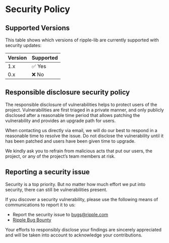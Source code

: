 # Security Policy

## Supported Versions

This table shows which versions of ripple-lib are currently supported with security updates:

| Version | Supported              |
| ------- | ---------------------- |
| 1.x     | :white_check_mark: Yes |
| 0.x     | :x:                No  |

## Responsible disclosure security policy

The responsible disclosure of vulnerabilities helps to protect users of the project. Vulnerabilities are first triaged in a private manner, and only publicly disclosed after a reasonable time period that allows patching the vulnerability and provides an upgrade path for users.

When contacting us directly via email, we will do our best to respond in a reasonable time to resolve the issue. Do not disclose the vulnerability until it has been patched and users have been given time to upgrade.

We kindly ask you to refrain from malicious acts that put our users, the project, or any of the project’s team members at risk.

## Reporting a security issue

Security is a top priority. But no matter how much effort we put into security, there can still be vulnerabilities present.

If you discover a security vulnerability, please use the following means of communications to report it to us:

- Report the security issue to bugs@ripple.com
- [Ripple Bug Bounty](https://ripple.com/bug-bounty/)

Your efforts to responsibly disclose your findings are sincerely appreciated and will be taken into account to acknowledge your contributions.
